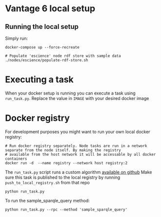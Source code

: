 # Vantage 6 local setup

## Running the local setup
Simply run:
```shell script
docker-compose up --force-recreate

# Populate 'escience' node rdf store with sample data
./nodes/escience/populate-rdf-store.sh
```

# Executing a task
When your docker setup is running you can execute a task using `run_task.py`. Replace the value in `IMAGE` with your
desired docker image

# Docker registry
For development purposes you might want to run your own local docker registry:
```
# Run docker registry separately. Node tasks are run in a network separate from the node itself. By making the registry
# available from the host network it will be accessable by all docker containers
docker run -d  --name registry --network host registry:2
```

The `run_task.py` script runs a custom algorithm [available on github](https://github.com/CARRIER-project/vantage6-algorithms)
Make sure this task is published to the local registry by running `push_to_local_registry.sh` from that repo

```
python run_task.py
```

To run the sample_sparqle_query method:
```
python run_task.py --rpc --method 'sample_sparqle_query'
```
